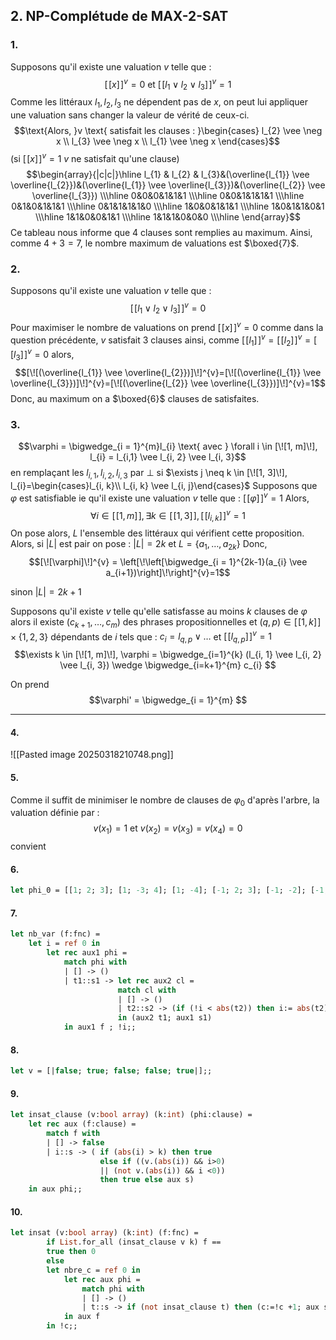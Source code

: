 ## 2. NP-Complétude de MAX-2-SAT
### 1.
Supposons qu'il existe une valuation $v$ telle que : 
$$[\![x]\!]^{v}=0 \text{ et }[\![l_{1} \vee l_{2} \vee l_{3}]\!]^{v} =1$$
Comme les littéraux $l_{1},  l_{2}, l_{3}$ ne dépendent pas de $x$, on peut lui appliquer une valuation sans changer la valeur de vérité de ceux-ci.
$$\text{Alors, }v \text{ satisfait les clauses : }\begin{cases}
l_{2} \vee \neg x \\
l_{3} \vee \neg x \\
l_{1} \vee \neg x
\end{cases}$$
(si $[\![x]\!]^{v}=1$ $v$ ne satisfait qu'une clause)
$$\begin{array}{|c|c|}\hline
l_{1} & l_{2} & l_{3}&(\overline{l_{1}} \vee \overline{l_{2}})&(\overline{l_{1}} \vee \overline{l_{3}})&(\overline{l_{2}} \vee \overline{l_{3}}) \\\hline
0&0&0&1&1&1 \\\hline
0&0&1&1&1&1 \\\hline
0&1&0&1&1&1 \\\hline
0&1&1&1&1&0 \\\hline 
1&0&0&1&1&1 \\\hline
1&0&1&1&0&1 \\\hline
1&1&0&0&1&1 \\\hline
1&1&1&0&0&0  \\\hline
\end{array}$$
Ce tableau nous informe que $4$ clauses sont remplies au maximum.
Ainsi, comme $4+3=7$, le nombre maximum de valuations est $\boxed{7}$.

### 2.
Supposons qu'il existe une valuation $v$ telle que : 
$$[\![l_{1} \vee l_{2} \vee l_{3}]\!]^{v} =0$$
Pour maximiser le nombre de valuations on prend $[\![x]\!]^{v} = 0$ comme dans la question précédente, $v$ satisfait $3$ clauses
ainsi, comme $[\![l_{1}]\!]^{v}=[\![l_{2}]\!]^{v}=[\![l_{3}]\!]^{v}=0$ alors, 
$$[\![(\overline{l_{1}} \vee \overline{l_{2}})]\!]^{v}=[\![(\overline{l_{1}} \vee \overline{l_{3}})]\!]^{v}=[\![(\overline{l_{2}} \vee \overline{l_{3}})]\!]^{v}=1$$
Donc, au maximum on a $\boxed{6}$ clauses de satisfaites. 

### 3.
$$\varphi = \bigwedge_{i = 1}^{m}l_{i} \text{ avec } \forall i \in [\![1, m]\!], l_{i} = l_{i,1} \vee l_{i, 2} \vee l_{i, 3}$$
en remplaçant les $l_{i, 1}, l_{i, 2}, l_{i, 3}$ par $\bot$ si $\exists j \neq k \in [\![1, 3]\!], l_{i}=\begin{cases}l_{i, k}\\ l_{i, k} \vee l_{i, j}\end{cases}$
Supposons que $\varphi$ est satisfiable ie qu'il existe une valuation $v$ telle que : $[\![\varphi]\!]^{v} = 1$
Alors,
$$\forall i \in [\![1, m]\!], \exists k \in [\![1, 3]\!], [\![l_{i, k}]\!]^{v} = 1$$
On pose alors, $L$ l'ensemble des littéraux qui vérifient cette proposition.
Alors, si $\left| L\right|$ est pair on pose : $\left| L\right|=2k$ et $L = \{ a_{1}, \dots, a_{2k} \}$
Donc, 
$$[\![\varphi]\!]^{v} = \left[\!\left[\bigwedge_{i = 1}^{2k-1}(a_{i} \vee a_{i+1})\right]\!\right]^{v}=1$$



sinon $\left| L\right| = 2k+1$


Supposons qu'il existe $v$ telle qu'elle satisfasse au moins $k$ clauses de $\varphi$ alors il existe $(c_{k+1}, \dots, c_{m})$ des phrases propositionnelles et $(q, p) \in [\![1, k]\!] \times \{ 1, 2, 3 \}$ dépendants de $i$ tels que : $c_{i} = l_{q, p} \vee \dots$ et $[\![l_{q, p}]\!]^{v} = 1$
$$\exists k \in [\![1, m]\!],  \varphi = \bigwedge_{i=1}^{k} (l_{i, 1} \vee l_{i, 2} \vee l_{i, 3}) \wedge \bigwedge_{i=k+1}^{m} c_{i} $$

On prend 
$$\varphi' = \bigwedge_{i = 1}^{m} $$
___

#### 4.
![[Pasted image 20250318210748.png]]

#### 5.
Comme il suffit de minimiser le nombre de clauses de $\varphi_{0}$ d'après l'arbre, la valuation définie par : 
$$v(x_{1}) = 1  \text{ et } v(x_{2}) = v(x_{3}) = v(x_{4}) = 0$$
convient

#### 6.
```Ocaml
let phi_0 = [[1; 2; 3]; [1; -3; 4]; [1; -4]; [-1; 2; 3]; [-1; -2]; [-1; -3]; [-2; 3]; [2; -3]];;
```

#### 7.
```Ocaml
let nb_var (f:fnc) = 
	let i = ref 0 in
		let rec aux1 phi =
			match phi with
			| [] -> ()
			| t1::s1 -> let rec aux2 cl = 
						match cl with
						| [] -> ()
						| t2::s2 -> (if (!i < abs(t2)) then i:= abs(t2) ; aux2 s2)
						in (aux2 t1; aux1 s1)
			in aux1 f ; !i;;

```

#### 8.
```Ocaml
let v = [|false; true; false; false; true|];;
```

#### 9.
```Ocaml
let insat_clause (v:bool array) (k:int) (phi:clause) =
	let rec aux (f:clause) =
		match f with
		| [] -> false
		| i::s -> ( if (abs(i) > k) then true
					else if ((v.(abs(i)) && i>0) 
					|| (not v.(abs(i)) && i <0)) 
					then true else aux s)
	in aux phi;;
```

#### 10.
```Ocaml
let insat (v:bool array) (k:int) (f:fnc) =
		if List.for_all (insat_clause v k) f == 
		true then 0
		else
		let nbre_c = ref 0 in
			let rec aux phi =
				match phi with
				| [] -> ()
				| t::s -> if (not insat_clause t) then (c:=!c +1; aux s)
			in aux f
		in !c;;
```

